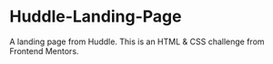 # Huddle-Landing-Page
A landing page from Huddle. This is an HTML &amp; CSS challenge from Frontend Mentors.
